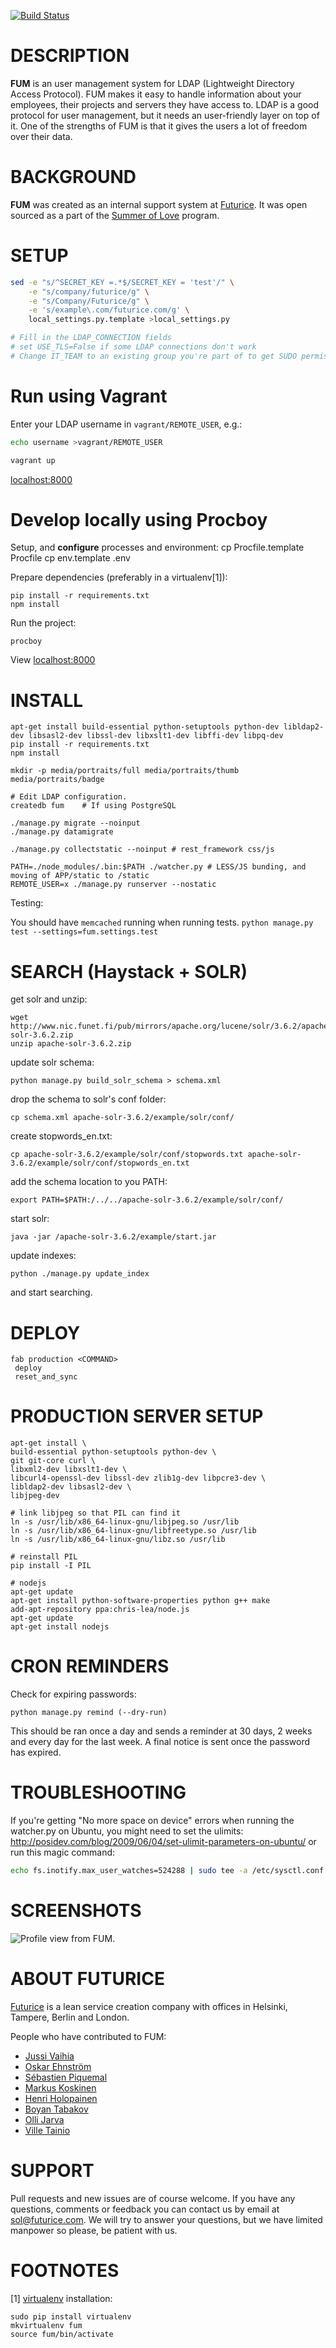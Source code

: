 [![Build Status](https://travis-ci.org/futurice/futurice-ldap-user-manager.svg?branch=master)](https://travis-ci.org/futurice/futurice-ldap-user-manager)

DESCRIPTION
===========
**FUM** is an user management system for LDAP (Lightweight Directory Access Protocol). FUM makes it easy to handle information about your employees, their projects and servers they have access to. LDAP is a good protocol for user management, but it needs an user-friendly layer on top of it. One of the strengths of FUM is that it gives the users a lot of freedom over their data.

BACKGROUND
==========
**FUM** was created as an internal support system at [Futurice](http://www.futurice.com). It was open sourced as a part of the [Summer of Love](http://blog.futurice.com/summer-of-love-of-open-source) program.

SETUP
=====
```bash
sed -e "s/^SECRET_KEY =.*$/SECRET_KEY = 'test'/" \
    -e "s/company/futurice/g" \
    -e "s/Company/Futurice/g" \
    -e 's/example\.com/futurice.com/g' \
    local_settings.py.template >local_settings.py

# Fill in the LDAP_CONNECTION fields
# set USE_TLS=False if some LDAP connections don't work
# Change IT_TEAM to an existing group you're part of to get SUDO permission
```

Run using Vagrant
=================
Enter your LDAP username in `vagrant/REMOTE_USER`, e.g.:
```bash
echo username >vagrant/REMOTE_USER
```

```bash
vagrant up
```
[localhost:8000](http://localhost:8000)

Develop locally using Procboy
=============================

Setup, and **configure** processes and environment:
cp Procfile.template Procfile
cp env.template .env

Prepare dependencies (preferably in a virtualenv[1]):
```
pip install -r requirements.txt
npm install
```

Run the project:
```
procboy
```
View [localhost:8000](http://localhost:8000)


INSTALL
=======

```
apt-get install build-essential python-setuptools python-dev libldap2-dev libsasl2-dev libssl-dev libxslt1-dev libffi-dev libpq-dev
pip install -r requirements.txt
npm install

mkdir -p media/portraits/full media/portraits/thumb media/portraits/badge

# Edit LDAP configuration.
createdb fum	# If using PostgreSQL

./manage.py migrate --noinput
./manage.py datamigrate

./manage.py collectstatic --noinput	# rest_framework css/js

PATH=./node_modules/.bin:$PATH ./watcher.py	# LESS/JS bunding, and moving of APP/static to /static
REMOTE_USER=x ./manage.py runserver --nostatic
```

Testing: 

You should have `memcached` running when running tests.
`python manage.py test --settings=fum.settings.test`

SEARCH (Haystack + SOLR)
========================

get solr and unzip:

```
wget http://www.nic.funet.fi/pub/mirrors/apache.org/lucene/solr/3.6.2/apache-solr-3.6.2.zip
unzip apache-solr-3.6.2.zip
```

update solr schema:

```
python manage.py build_solr_schema > schema.xml
```

drop the schema to solr's conf folder:

```
cp schema.xml apache-solr-3.6.2/example/solr/conf/
```

create stopwords_en.txt:

```
cp apache-solr-3.6.2/example/solr/conf/stopwords.txt apache-solr-3.6.2/example/solr/conf/stopwords_en.txt
```

add the schema location to you PATH:

```
export PATH=$PATH:/../../apache-solr-3.6.2/example/solr/conf/
```

start solr:

```
java -jar /apache-solr-3.6.2/example/start.jar
```

update indexes:

```
python ./manage.py update_index
```

and start searching.


DEPLOY
======

```
fab production <COMMAND>
 deploy
 reset_and_sync
```

PRODUCTION SERVER SETUP
=======================

```
apt-get install \
build-essential python-setuptools python-dev \
git git-core curl \
libxml2-dev libxslt1-dev \
libcurl4-openssl-dev libssl-dev zlib1g-dev libpcre3-dev \
libldap2-dev libsasl2-dev \
libjpeg-dev

# link libjpeg so that PIL can find it
ln -s /usr/lib/x86_64-linux-gnu/libjpeg.so /usr/lib
ln -s /usr/lib/x86_64-linux-gnu/libfreetype.so /usr/lib
ln -s /usr/lib/x86_64-linux-gnu/libz.so /usr/lib

# reinstall PIL
pip install -I PIL

# nodejs
apt-get update
apt-get install python-software-properties python g++ make
add-apt-repository ppa:chris-lea/node.js
apt-get update
apt-get install nodejs
```

CRON REMINDERS
==============

Check for expiring passwords:

```
python manage.py remind (--dry-run)
```

This should be ran once a day and sends a reminder at 30 days, 2 weeks and every day for the last week.
A final notice is sent once the password has expired.


TROUBLESHOOTING
================

If you're getting "No more space on device" errors when running the watcher.py on Ubuntu, you might need to set the ulimits: http://posidev.com/blog/2009/06/04/set-ulimit-parameters-on-ubuntu/ or run this magic command:

```bash
echo fs.inotify.max_user_watches=524288 | sudo tee -a /etc/sysctl.conf && sudo sysctl -p
```

SCREENSHOTS
===========
![Profile view from FUM.](http://i.imgur.com/LAhfMml.png)

ABOUT FUTURICE
==============
[Futurice](http://www.futurice.com) is a lean service creation company with offices in Helsinki, Tampere, Berlin and London.

People who have contributed to FUM:
- [Jussi Vaihia](https://github.com/mixman)
- [Oskar Ehnström](https://github.com/Ozzee)
- [Sébastien Piquemal](https://github.com/sebpiq)
- [Markus Koskinen](https://github.com/mkoskinen)
- [Henri Holopainen](https://github.com/henriholopainen)
- [Boyan Tabakov](https://github.com/bladealslayer)
- [Olli Jarva](https://github.com/ojarva)
- [Ville Tainio](https://github.com/Wisheri)

SUPPORT
=======
Pull requests and new issues are of course welcome. If you have any questions, comments or feedback you can contact us by email at sol@futurice.com. We will try to answer your questions, but we have limited manpower so please, be patient with us.


FOOTNOTES
=========
[1] [virtualenv](https://virtualenv.pypa.io/en/latest/) installation:
```
sudo pip install virtualenv
mkvirtualenv fum
source fum/bin/activate
```
